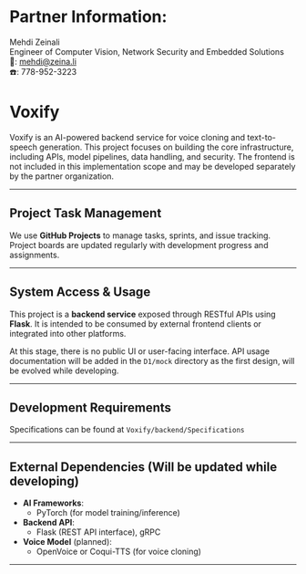# Partner Information:
Mehdi Zeinali  
Engineer of Computer Vision, Network Security and Embedded Solutions  
📧: mehdi@zeina.li  
☎️️: 778-952-3223  

# Voxify

Voxify is an AI-powered backend service for voice cloning and text-to-speech generation. This project focuses on building the core infrastructure, including APIs, model pipelines, data handling, and security. The frontend is not included in this implementation scope and may be developed separately by the partner organization.

---

## Project Task Management

We use **GitHub Projects** to manage tasks, sprints, and issue tracking. Project boards are updated regularly with development progress and assignments.

---

## System Access & Usage

This project is a **backend service** exposed through RESTful APIs using **Flask**. It is intended to be consumed by external frontend clients or integrated into other platforms.

At this stage, there is no public UI or user-facing interface. API usage documentation will be added in the `D1/mock` directory as the first design, will be evolved while developing.

---

## Development Requirements

Specifications can be found at `Voxify/backend/Specifications`

---

## External Dependencies (Will be updated while developing)

- **AI Frameworks**:
  - PyTorch (for model training/inference)
- **Backend API**:
  - Flask (REST API interface), gRPC
- **Voice Model** (planned):
  - OpenVoice or Coqui-TTS (for voice cloning)

---


